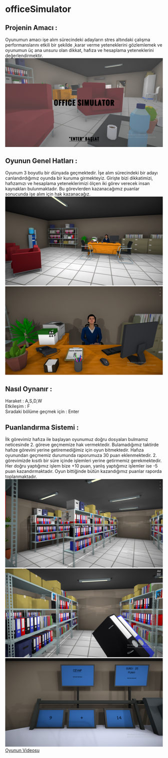# officeSimulator
## Projenin Amacı :
Oyunumun amacı işe alım sürecindeki adayların stres altındaki çalışma performanslarını etkili bir şekilde ,karar verme yeteneklerini gözlemlemek ve oyunumun üç ana unsuru olan dikkat, hafıza ve hesaplama yeteneklerini değerlendirmektir.
![GitHub Rehberi](https://github.com/SudeNazKol/officeSimulatorr/blob/main/img/Ekran%20G%C3%B6r%C3%BCnt%C3%BCs%C3%BC%20(263).png)
## Oyunun Genel Hatları : 
Oyunum 3 boyutlu bir dünyada geçmektedir. İşe alım sürecindeki bir adayı canlandırdığımız oyunda bir kuruma girmekteyiz. Girişte bizi dikkatimizi, hafızamızı ve hesaplama yeteneklerimizi ölçen iki görev verecek insan kaynakları bulunmaktadır. Bu görevlerden kazanacağımız puanlar sonucunda işe alım için hak kazanacağız.
![GitHub Rehberi](https://github.com/SudeNazKol/officeSimulatorr/blob/main/img/Ekran%20G%C3%B6r%C3%BCnt%C3%BCs%C3%BC%20(264).png)
![GitHub Rehberi](https://github.com/SudeNazKol/officeSimulatorr/blob/main/img/Ekran%20G%C3%B6r%C3%BCnt%C3%BCs%C3%BC%20(265).png)
## Nasıl Oynanır : 
Haraket : A,S,D,W <br/>
Etkileşim : F <br/>
Sıradaki bölüme geçmek için : Enter
## Puanlandırma Sistemi :
İlk görevimiz hafıza ile başlayan oyunumuz doğru dosyaları bulmamız neticesinde 2. göreve geçmemize hak vermektedir. Bulamadığımız taktirde hafıze görevini yerine getiremediğimiz için oyun bitmektedir. Hafıza oyunundan geçmemiz durumunda raporumuza 30 puan eklenmektedir. 2. görevimizde kısıtlı bir süre içinde işlemleri yerine getirmemiz gerekmektedir. Her doğru yaptığımız işlem bize +10 puan, yanlış yaptığımız işlemler ise -5 puan kazandırmaktadır. Oyun bittiğinde bütün kazandığımız puanlar raporda toplanmaktadır.
![GitHub Rehberi](https://github.com/SudeNazKol/officeSimulatorr/blob/main/img/Ekran%20G%C3%B6r%C3%BCnt%C3%BCs%C3%BC%20(266).png)
![GitHub Rehberi](https://github.com/SudeNazKol/officeSimulatorr/blob/main/img/Ekran%20G%C3%B6r%C3%BCnt%C3%BCs%C3%BC%20(267).png)
![GitHub Rehberi](https://github.com/SudeNazKol/officeSimulatorr/blob/main/img/Ekran%20G%C3%B6r%C3%BCnt%C3%BCs%C3%BC%20(269).png)
[Oyunun Videosu](https://www.youtube.com/watch?v=NnZRePABvWY)
